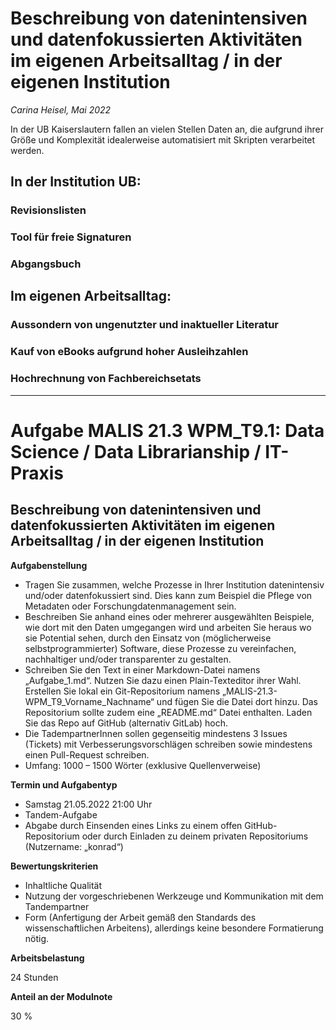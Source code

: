 # Beschreibung von datenintensiven und datenfokussierten Aktivitäten im eigenen Arbeitsalltag / in der eigenen Institution

*Carina Heisel, Mai 2022*

In der UB Kaiserslautern fallen an vielen Stellen Daten an, die aufgrund ihrer Größe und Komplexität idealerweise automatisiert mit Skripten verarbeitet werden.

## In der Institution UB:

### Revisionslisten

### Tool für freie Signaturen

### Abgangsbuch

## Im eigenen Arbeitsalltag:

### Aussondern von ungenutzter und inaktueller Literatur

### Kauf von eBooks aufgrund hoher Ausleihzahlen

### Hochrechnung von Fachbereichsetats

---

# Aufgabe MALIS 21.3 WPM_T9.1: Data Science / Data Librarianship / IT-Praxis

## Beschreibung von datenintensiven und datenfokussierten Aktivitäten im eigenen Arbeitsalltag / in der eigenen Institution

**Aufgabenstellung**
* Tragen Sie zusammen, welche Prozesse in Ihrer Institution datenintensiv und/oder datenfokussiert sind. Dies kann zum Beispiel die Pflege von Metadaten oder Forschungdatenmanagement sein.
* Beschreiben Sie anhand eines oder mehrerer ausgewählten Beispiele, wie dort mit den Daten umgegangen wird und arbeiten Sie heraus wo sie Potential sehen, durch den Einsatz von (möglicherweise selbstprogrammierter) Software, diese Prozesse zu vereinfachen, nachhaltiger und/oder transparenter zu gestalten.
* Schreiben Sie den Text in einer Markdown-Datei namens „Aufgabe_1.md“. Nutzen Sie dazu einen Plain-Texteditor ihrer Wahl. Erstellen Sie lokal ein Git-Repositorium namens „MALIS-21.3- WPM_T9_Vorname_Nachname“ und fügen Sie die Datei dort hinzu. Das Repositorium sollte zudem eine „README.md“ Datei enthalten. Laden Sie das Repo auf GitHub (alternativ GitLab) hoch.
* Die TadempartnerInnen sollen gegenseitig mindestens 3 Issues (Tickets) mit Verbesserungsvorschlägen schreiben sowie mindestens einen Pull-Request schreiben.
* Umfang: 1000 – 1500 Wörter (exklusive Quellenverweise)

**Termin und Aufgabentyp**
* Samstag 21.05.2022 21:00 Uhr
* Tandem-Aufgabe
* Abgabe durch Einsenden eines Links zu einem offen GitHub-Repositorium oder durch Einladen zu deinem privaten Repositoriums (Nutzername: „konrad“)

**Bewertungskriterien**
* Inhaltliche Qualität
* Nutzung der vorgeschriebenen Werkzeuge und Kommunikation mit dem
Tandempartner
* Form (Anfertigung der Arbeit gemäß den Standards des wissenschaftlichen
Arbeitens), allerdings keine besondere Formatierung nötig.

**Arbeitsbelastung**

24 Stunden

**Anteil an der Modulnote**

30 %
